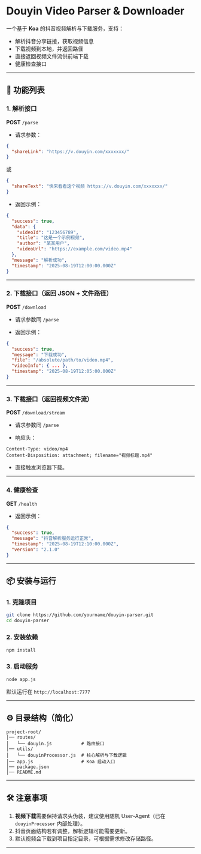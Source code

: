 # Douyin Video Parser & Downloader

一个基于 **Koa** 的抖音视频解析与下载服务，支持：
- 解析抖音分享链接，获取视频信息
- 下载视频到本地，并返回路径
- 直接返回视频文件流供前端下载
- 健康检查接口

---

## 🚀 功能列表

### 1. 解析接口
**POST** `/parse`

- 请求参数：
```json
{
  "shareLink": "https://v.douyin.com/xxxxxxx/"
}
````

或

```json
{
  "shareText": "快来看看这个视频 https://v.douyin.com/xxxxxxx/"
}
```

* 返回示例：

```json
{
  "success": true,
  "data": {
    "videoId": "123456789",
    "title": "这是一个示例视频",
    "author": "某某用户",
    "videoUrl": "https://example.com/video.mp4"
  },
  "message": "解析成功",
  "timestamp": "2025-08-19T12:00:00.000Z"
}
```

---

### 2. 下载接口（返回 JSON + 文件路径）

**POST** `/download`

* 请求参数同 `/parse`

* 返回示例：

```json
{
  "success": true,
  "message": "下载成功",
  "file": "/absolute/path/to/video.mp4",
  "videoInfo": { ... },
  "timestamp": "2025-08-19T12:05:00.000Z"
}
```

---

### 3. 下载接口（返回视频文件流）

**POST** `/download/stream`

* 请求参数同 `/parse`

* 响应头：

```
Content-Type: video/mp4
Content-Disposition: attachment; filename="视频标题.mp4"
```

* 直接触发浏览器下载。

---

### 4. 健康检查

**GET** `/health`

* 返回示例：

```json
{
  "success": true,
  "message": "抖音解析服务运行正常",
  "timestamp": "2025-08-19T12:10:00.000Z",
  "version": "2.1.0"
}
```

---

## 📦 安装与运行

### 1. 克隆项目

```bash
git clone https://github.com/yourname/douyin-parser.git
cd douyin-parser
```

### 2. 安装依赖

```bash
npm install
```

### 3. 启动服务

```bash
node app.js
```

默认运行在 `http://localhost:7777`

---

## ⚙️ 目录结构（简化）

```
project-root/
│── routes/
│   └── douyin.js           # 路由接口
│── utils/
│   └── douyinProcessor.js  # 核心解析与下载逻辑
│── app.js                  # Koa 启动入口
│── package.json
│── README.md
```

---

## 🛠️ 注意事项

1. **视频下载**需要保持请求头伪装，建议使用随机 User-Agent（已在 `douyinProcessor` 内部处理）。
2. 抖音页面结构若有调整，解析逻辑可能需要更新。
3. 默认视频会下载到项目指定目录，可根据需求修改存储路径。

---